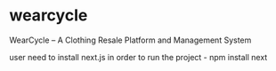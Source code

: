 # wearcycle
WearCycle – A Clothing Resale Platform and Management System 

user need to install next.js in order to run the project - npm install next 
